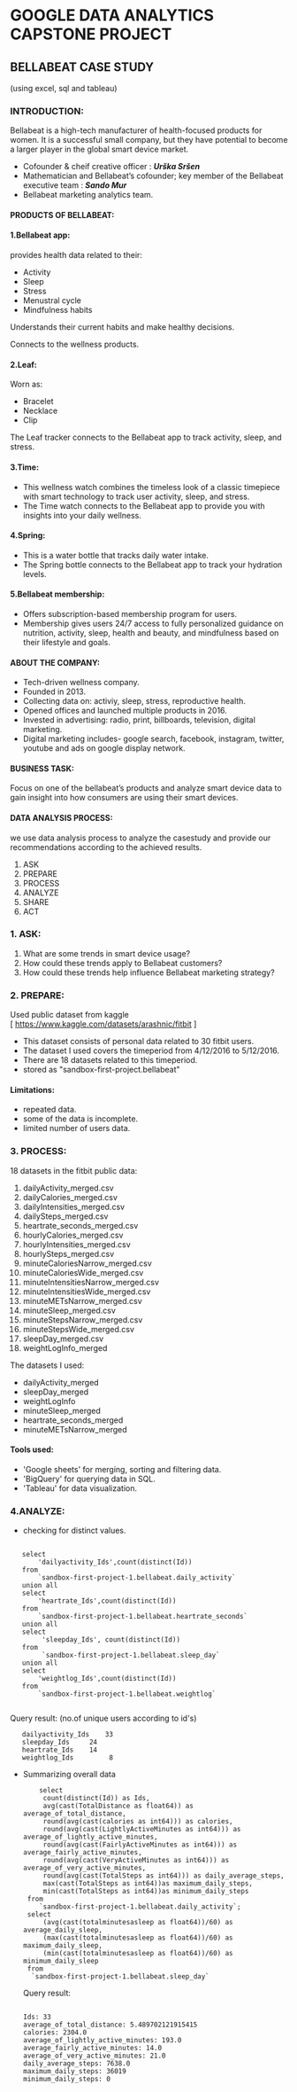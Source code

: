 # GOOGLE DATA ANALYTICS CAPSTONE PROJECT #
## BELLABEAT CASE STUDY ##
(using excel, sql and tableau)

### INTRODUCTION: ###
Bellabeat is a high-tech manufacturer of health-focused products for women. It is a successful small company, but they have potential to become a larger player in the global smart device market.
- Cofounder & cheif creative officer : ***Urška Sršen***
- Mathematician and Bellabeat’s cofounder; key member of the Bellabeat executive team : ***Sando Mur***
- Bellabeat marketing analytics team.

#### PRODUCTS OF BELLABEAT: ####
#### 1.Bellabeat app: ####
provides health data related to their:
   - Activity
   - Sleep
   - Stress
   - Menustral cycle
   - Mindfulness habits

Understands their current habits and make healthy decisions.

Connects to the wellness products.

#### 2.Leaf: ####
Worn as:
- Bracelet
- Necklace
- Clip
  
The Leaf tracker connects to the Bellabeat app to track activity, sleep, and stress.

#### 3.Time: #### 
- This wellness watch combines the timeless look of a classic timepiece with smart technology to track user activity, sleep, and stress.
- The Time watch connects to the Bellabeat app to provide you with insights into your daily wellness.

#### 4.Spring: #### 
- This is a water bottle that tracks daily water intake.
- The Spring bottle connects to the Bellabeat app to track your hydration levels.

#### 5.Bellabeat membership: #### 
- Offers subscription-based membership program for users.
- Membership gives users 24/7 access to fully personalized guidance on nutrition, activity, sleep, health and
beauty, and mindfulness based on their lifestyle and goals.

#### ABOUT THE COMPANY: ####
- Tech-driven wellness company.
- Founded in 2013.
- Collecting data on: activiy, sleep, stress, reproductive health.
- Opened offices and launched multiple products in 2016.
- Invested in advertising: radio, print, billboards, television, digital marketing.
- Digital marketing includes- google search, facebook, instagram, twitter, youtube and ads on google display network.

#### BUSINESS TASK: ####
Focus on one of the bellabeat’s products and analyze smart device data to gain insight into how consumers are using their smart devices.

#### DATA ANALYSIS PROCESS: ####
we use data analysis process to analyze the casestudy and provide our recommendations according to the achieved results.
1. ASK
2. PREPARE
3. PROCESS
4. ANALYZE
5. SHARE
6. ACT

### 1. ASK: ###
1. What are some trends in smart device usage?
2. How could these trends apply to Bellabeat customers?
3. How could these trends help influence Bellabeat marketing strategy?

### 2. PREPARE: ###
Used public dataset from kaggle  
[ https://www.kaggle.com/datasets/arashnic/fitbit ] 
- This dataset consists of personal data related to 30 fitbit users.
- The dataset I used covers the timeperiod from 4/12/2016 to 5/12/2016.
- There are 18 datasets related to this timeperiod.
- stored as "sandbox-first-project.bellabeat"
#### Limitations: ####
- repeated data.
- some of the data is incomplete.
- limited number of users data.

### 3. PROCESS: ###
18 datasets in the fitbit public data:
1. dailyActivity_merged.csv
2. dailyCalories_merged.csv
3. dailyIntensities_merged.csv
4. dailySteps_merged.csv
5. heartrate_seconds_merged.csv
6. hourlyCalories_merged.csv
7. hourlyIntensities_merged.csv
8. hourlySteps_merged.csv
9. minuteCaloriesNarrow_merged.csv
10. minuteCaloriesWide_merged.csv
11. minuteIntensitiesNarrow_merged.csv
12. minuteIntensitiesWide_merged.csv
13. minuteMETsNarrow_merged.csv
14. minuteSleep_merged.csv
15. minuteStepsNarrow_merged.csv
16. minuteStepsWide_merged.csv
17. sleepDay_merged.csv
18. weightLogInfo_merged

The datasets I used:
-    dailyActivity_merged
-    sleepDay_merged
-    weightLogInfo
-    minuteSleep_merged
-    heartrate_seconds_merged
-    minuteMETsNarrow_merged

#### Tools used: ####
- 'Google sheets' for merging, sorting and filtering data.
- 'BigQuery' for querying data in SQL.
- 'Tableau' for data visualization.

### 4.ANALYZE: ###
- checking for distinct values.
```

   select
       'dailyactivity_Ids',count(distinct(Id))
   from
       `sandbox-first-project-1.bellabeat.daily_activity`
   union all
   select
       'heartrate_Ids',count(distinct(Id))
   from
       `sandbox-first-project-1.bellabeat.heartrate_seconds`
   union all
   select
        'sleepday_Ids', count(distinct(Id))
   from 
        `sandbox-first-project-1.bellabeat.sleep_day`
   union all
   select
       'weightlog_Ids',count(distinct(Id))
   from
       `sandbox-first-project-1.bellabeat.weightlog` 
   
   ````
Query result: (no.of unique users according to id's)
``` 
   dailyactivity_Ids    33
   sleepday_Ids   	24
   heartrate_Ids	14 
   weightlog_Ids         8

```
- Summarizing overall data
  ```
      select 
       count(distinct(Id)) as Ids,
       avg(cast(TotalDistance as float64)) as average_of_total_distance,
       round(avg(cast(calories as int64))) as calories,
       round(avg(cast(LightlyActiveMinutes as int64))) as average_of_lightly_active_minutes,
       round(avg(cast(FairlyActiveMinutes as int64))) as average_fairly_active_minutes,
       round(avg(cast(VeryActiveMinutes as int64))) as average_of_very_active_minutes,
       round(avg(cast(TotalSteps as int64))) as daily_average_steps,
       max(cast(TotalSteps as int64))as maximum_daily_steps,
       min(cast(TotalSteps as int64))as minimum_daily_steps
   from
      `sandbox-first-project-1.bellabeat.daily_activity`;
   select
       (avg(cast(totalminutesasleep as float64))/60) as average_daily_sleep,
       (max(cast(totalminutesasleep as float64))/60) as maximum_daily_sleep,
       (min(cast(totalminutesasleep as float64))/60) as minimum_daily_sleep
   from
    `sandbox-first-project-1.bellabeat.sleep_day`

  ```
  Query result:
  ```
  
  Ids: 33
  average_of_total_distance: 5.489702121915415
  calories: 2304.0
  average_of_lightly_active_minutes: 193.0
  average_fairly_active_minutes: 14.0
  average_of_very_active_minutes: 21.0
  daily_average_steps: 7638.0
  maximum_daily_steps: 36019
  minimum_daily_steps: 0

  ```
  
  



  
  


